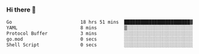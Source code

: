 ### Hi there 👋

<!--
**yeya24/yeya24** is a ✨ _special_ ✨ repository because its `README.md` (this file) appears on your GitHub profile.

Here are some ideas to get you started:

- 🔭 I’m currently working on ...
- 🌱 I’m currently learning ...
- 👯 I’m looking to collaborate on ...
- 🤔 I’m looking for help with ...
- 💬 Ask me about ...
- 📫 How to reach me: ...
- 😄 Pronouns: ...
- ⚡ Fun fact: ...
-->

<!--START_SECTION:waka-->

```txt
Go                         18 hrs 51 mins  ████████████████████████▓   98.86 %
YAML                       8 mins          ▒░░░░░░░░░░░░░░░░░░░░░░░░   00.71 %
Protocol Buffer            3 mins          ░░░░░░░░░░░░░░░░░░░░░░░░░   00.29 %
go.mod                     0 secs          ░░░░░░░░░░░░░░░░░░░░░░░░░   00.07 %
Shell Script               0 secs          ░░░░░░░░░░░░░░░░░░░░░░░░░   00.02 %
```

<!--END_SECTION:waka-->
